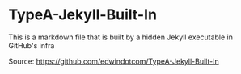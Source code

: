# TypeA-Jekyll-Built-In

This is a markdown file that is built by a hidden Jekyll executable in GitHub's infra

Source: https://github.com/edwindotcom/TypeA-Jekyll-Built-In
